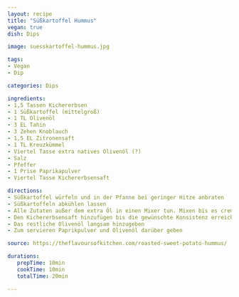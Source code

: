 ```yaml
---
layout: recipe
title: "Süßkartoffel Hummus"
vegan: true
dish: Dips

image: suesskartoffel-hummus.jpg

tags:
- Vegan
- Dip

categories: Dips

ingredients:
- 1,5 Tassen Kichererbsen
- 1 Süßkartoffel (mittelgroß)
- 1 TL Olivenöl
- 3 EL Tahin
- 3 Zehen Knoblauch
- 1,5 EL Zitronensaft
- 1 TL Kreuzkümmel
- Viertel Tasse extra natives Olivenöl (?)
- Salz
- Pfeffer
- 1 Prise Paprikapulver
- Viertel Tasse Kichererbsensaft

directions:
- Süßkartoffel würfeln und in der Pfanne bei geringer Hitze anbraten
- Süßkartoffeln abkühlen lassen
- Alle Zutaten außer dem extra Öl in einen Mixer tun. Mixen bis es cremig ist.
- Den Kichererbsensaft hinzufügen bis die gewünschte Konsistenz erreicht ist.
- Das restliche Olivenöl langsam hinzugeben
- Zum servieren Paprikpulver und Olivenöl darüber geben

source: https://theflavoursofkitchen.com/roasted-sweet-potato-hummus/

durations:
   prepTime: 10min
   cookTime: 10min
   totalTime: 20min

---
```

